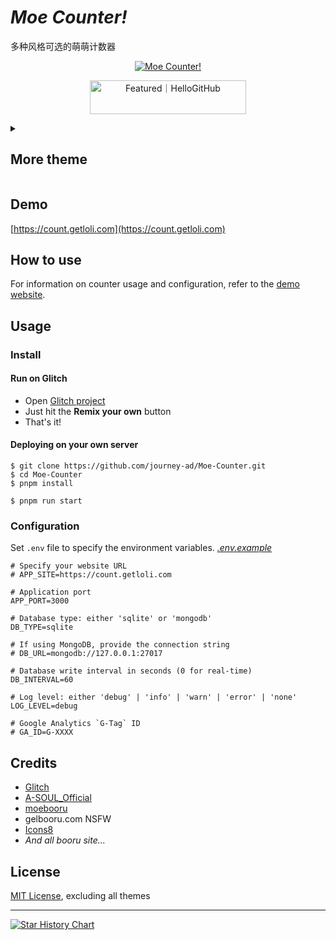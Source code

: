 # *Moe Counter!*

多种风格可选的萌萌计数器

<p align="center">
  <a href="https://count.getloli.com" target="_blank">
    <img alt="Moe Counter!" src="https://count.getloli.com/@Moe-counter.github?name=Moe-counter.github&theme=booru-lewd&padding=7&offset=0&align=top&scale=1&pixelated=1&darkmode=auto">
  </a>
</p>

<p align="center">
  <a href="https://hellogithub.com/repository/ed741b376efe46789ce9bb140ac19a52" target="_blank">
   <picture>
     <source media="(prefers-color-scheme: dark)" srcset="https://api.hellogithub.com/v1/widgets/recommend.svg?rid=ed741b376efe46789ce9bb140ac19a52&claim_uid=NyJh2Vejq3984f5&theme=dark" />
     <source media="(prefers-color-scheme: light)" srcset="https://api.hellogithub.com/v1/widgets/recommend.svg?rid=ed741b376efe46789ce9bb140ac19a52&claim_uid=NyJh2Vejq3984f5&theme=neutral" />
     <img src="https://api.hellogithub.com/v1/widgets/recommend.svg?rid=ed741b376efe46789ce9bb140ac19a52&claim_uid=NyJh2Vejq3984f5&theme=neutral" alt="Featured｜HelloGitHub" style="width: 250px; height: 54px;" width="250" height="54" />
   </picture>
  </a>
</p>

<details>
<summary><h2>More theme</h2></summary>

### *[Contribute themes is welcome!](https://github.com/journey-ad/Moe-Counter/issues/new?assignees=&labels=theme&projects=&template=contribute-theme.yml&title=%5BTheme%5D%3A+)*

##### 3d-num

![3d-num](https://count.getloli.com/@demo?theme=3d-num)

##### ai-1

![ai-1](https://count.getloli.com/@demo?theme=ai-1)

##### asoul

![asoul](https://count.getloli.com/@demo?theme=asoul)

##### booru-ffsr

![booru-ffsr](https://count.getloli.com/@demo?theme=booru-ffsr)

##### booru-helltaker

![booru-helltaker](https://count.getloli.com/@demo?theme=booru-helltaker)

##### booru-huggboo

![booru-huggboo](https://count.getloli.com/@demo?theme=booru-huggboo)

##### booru-jaypee

![booru-jaypee](https://count.getloli.com/@demo?theme=booru-jaypee)

##### booru-koe

![booru-koe](https://count.getloli.com/@demo?theme=booru-koe)

##### booru-lewd

![booru-lewd](https://count.getloli.com/@demo?theme=booru-lewd)

##### booru-lisu

![booru-lisu](https://count.getloli.com/@demo?theme=booru-lisu)

##### booru-mjg

![booru-mjg](https://count.getloli.com/@demo?theme=booru-mjg)

##### booru-mof

![booru-mof](https://count.getloli.com/@demo?theme=booru-mof)

##### booru-nandroid

![booru-nandroid](https://count.getloli.com/@demo?theme=booru-nandroid)

##### booru-qualityhentais

![booru-qualityhentais](https://count.getloli.com/@demo?theme=booru-qualityhentais)

##### booru-r6gdrawfriends

![booru-r6gdrawfriends](https://count.getloli.com/@demo?theme=booru-r6gdrawfriends)

##### booru-rfck

![booru-rfck](https://count.getloli.com/@demo?theme=booru-rfck)

##### booru-smtg

![booru-smtg](https://count.getloli.com/@demo?theme=booru-smtg)

##### booru-snyde

![booru-snyde](https://count.getloli.com/@demo?theme=booru-snyde)

##### booru-the-collection

![booru-the-collection](https://count.getloli.com/@demo?theme=booru-the-collection)

##### booru-touhoulat

![booru-touhoulat](https://count.getloli.com/@demo?theme=booru-touhoulat)

##### booru-townofgravityfalls

![booru-townofgravityfalls](https://count.getloli.com/@demo?theme=booru-townofgravityfalls)

##### booru-twifanartsfw

![booru-twifanartsfw](https://count.getloli.com/@demo?theme=booru-twifanartsfw)

##### booru-ve

![booru-ve](https://count.getloli.com/@demo?theme=booru-ve)

##### booru-vivi

![booru-vivi](https://count.getloli.com/@demo?theme=booru-vivi)

##### booru-vp

![booru-vp](https://count.getloli.com/@demo?theme=booru-vp)

##### booru-yuyuyui

![booru-yuyuyui](https://count.getloli.com/@demo?theme=booru-yuyuyui)

##### e621

![e621](https://count.getloli.com/@demo?theme=e621)

##### food

![food](https://count.getloli.com/@demo?theme=food)

##### gelbooru

![gelbooru](https://count.getloli.com/@demo?theme=gelbooru)

##### green

![green](https://count.getloli.com/@demo?theme=green)

##### kasuterura-1

![kasuterura-1](https://count.getloli.com/@demo?theme=kasuterura-1)

##### kasuterura-2

![kasuterura-2](https://count.getloli.com/@demo?theme=kasuterura-2)

##### kasuterura-3

![kasuterura-3](https://count.getloli.com/@demo?theme=kasuterura-3)

##### kasuterura-4

![kasuterura-4](https://count.getloli.com/@demo?theme=kasuterura-4)

##### kyun

![kyun](https://count.getloli.com/@demo?theme=kyun)

##### love-and-deepspace

![love-and-deepspace](https://count.getloli.com/@demo?theme=love-and-deepspace)

##### minecraft

![minecraft](https://count.getloli.com/@demo?theme=minecraft)

##### moebooru

![moebooru](https://count.getloli.com/@demo?theme=moebooru)

##### morden-num

![morden-num](https://count.getloli.com/@demo?theme=morden-num)

##### nixietube-1

![nixietube-1](https://count.getloli.com/@demo?theme=nixietube-1)

##### nixietube-2

![nixietube-2](https://count.getloli.com/@demo?theme=nixietube-2)

##### normal-1

![normal-1](https://count.getloli.com/@demo?theme=normal-1)

##### normal-2

![normal-2](https://count.getloli.com/@demo?theme=normal-2)

##### original-new

![original-new](https://count.getloli.com/@demo?theme=original-new)

##### original-old

![original-old](https://count.getloli.com/@demo?theme=original-old)

##### rule34

![rule34](https://count.getloli.com/@demo?theme=rule34)

##### shimmie2

![shimmie2](https://count.getloli.com/@demo?theme=shimmie2)

</details>

## Demo
[https://count.getloli.com](https://count.getloli.com)

## How to use

For information on counter usage and configuration, refer to the [demo website](https://count.getloli.com).

## Usage

### Install

#### Run on Glitch

- Open [Glitch project](https://glitch.com/~moe-counter-api)
- Just hit the **Remix your own** button
- That's it!

#### Deploying on your own server

```shell
$ git clone https://github.com/journey-ad/Moe-Counter.git
$ cd Moe-Counter
$ pnpm install

$ pnpm run start
```

### Configuration

Set `.env` file to specify the environment variables. *[.env.example](./.env.example)*

```dosini
# Specify your website URL
# APP_SITE=https://count.getloli.com

# Application port
APP_PORT=3000

# Database type: either 'sqlite' or 'mongodb'
DB_TYPE=sqlite

# If using MongoDB, provide the connection string
# DB_URL=mongodb://127.0.0.1:27017

# Database write interval in seconds (0 for real-time)
DB_INTERVAL=60

# Log level: either 'debug' | 'info' | 'warn' | 'error' | 'none'
LOG_LEVEL=debug

# Google Analytics `G-Tag` ID
# GA_ID=G-XXXX
```

## Credits

* [Glitch](https://glitch.com/)
* [A-SOUL_Official](https://space.bilibili.com/703007996)
* [moebooru](https://github.com/moebooru/moebooru)
* gelbooru.com NSFW
* [Icons8](https://icons8.com/icon/80355/star)
* *And all booru site...*

## License

[MIT License](./LICENSE), excluding all themes

---

<a href="https://star-history.com/?repos=journey-ad/Moe-Counter&type=Date#journey-ad/Moe-Counter&Date">
 <picture>
   <source media="(prefers-color-scheme: dark)" srcset="https://api.star-history.com/svg?repos=journey-ad/Moe-Counter&type=Date&theme=dark" />
   <source media="(prefers-color-scheme: light)" srcset="https://api.star-history.com/svg?repos=journey-ad/Moe-Counter&type=Date" />
   <img alt="Star History Chart" src="https://api.star-history.com/svg?repos=journey-ad/Moe-Counter&type=Date" />
 </picture>
</a>
